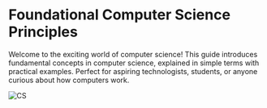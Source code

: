 # Foundational Computer Science Principles

Welcome to the exciting world of computer science! This guide introduces fundamental concepts in computer science, explained in simple terms with practical examples. Perfect for aspiring technologists, students, or anyone curious about how computers work.


![CS](https://github.com/user-attachments/assets/0335adde-150c-4328-bba0-c3b59801bc68)
